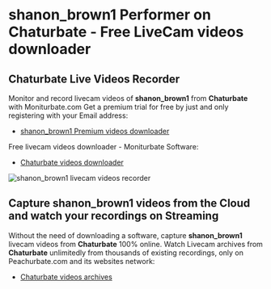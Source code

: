 # shanon_brown1 Performer on Chaturbate - Free LiveCam videos downloader

## Chaturbate Live Videos Recorder

Monitor and record livecam videos of **shanon_brown1** from **Chaturbate** with Moniturbate.com
Get a premium trial for free by just and only registering with your Email address:
* [shanon_brown1 Premium videos downloader](https://moniturbate.com/request-demo-licence-key.html)

Free livecam videos downloader - Moniturbate Software:
* [Chaturbate videos downloader](https://moniturbate.com/moniturbate-download-software.html)

![shanon_brown1 livecam videos recorder](https://peachurnet.com/templates/moniturbate-software.png)


## Capture shanon_brown1 videos from the Cloud and watch your recordings on Streaming

Without the need of downloading a software, capture **shanon_brown1** livecam videos from **Chaturbate** 100% online.
Watch Livecam archives from **Chaturbate** unlimitedly from thousands of existing recordings, only on Peachurbate.com and its websites network:
* [Chaturbate videos archives](https://peachurnet.com/)
